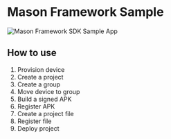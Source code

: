 # Mason Framework Sample

![Mason Framework SDK Sample App](https://gph.is/g/E1XqM71)

## How to use
1. Provision device
1. Create a project
1. Create a group
1. Move device to group
1. Build a signed APK
1. Register APK
1. Create a project file
1. Register file
1. Deploy project
